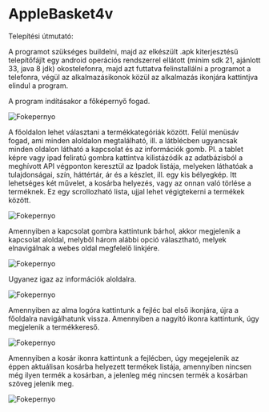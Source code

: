 # AppleBasket4v

Telepítési útmutató:

A programot szükséges buildelni, majd az elkészült .apk kiterjesztésű telepítőfájlt egy android operációs rendszerrel ellátott (minim sdk 21, ajánlott 33, java 8 jdk) okostelefonra, majd azt futtatva felinstallálni a programot a telefonra, végül az alkalmazásikonok közül az alkalmazás ikonjára kattintjva elindul a program.

A program indításakor a főképernyő fogad.

![Fokepernyo](app/src/main/res/drawable/doc_pic/fooldal.png)

A főoldalon lehet választani a termékkategóriák között.
Felül menüsáv fogad, ami minden aloldalon megtalálható, ill. a látblécben ugyancsak minden oldalon látható a kapcsolat és az információk gomb.
Pl. a tablet képre vagy ipad feliratú gombra kattintva kilistázódik az adatbázisból a meghívott API végponton keresztül az Ipadok listája, melyeken láthatóak a tulajdonságai, szín, háttértár, ár és a készlet, ill. egy kis bélyegkép. Itt lehetséges két művelet, a kosárba helyezés, vagy az onnan való törlése a terméknek.
Ez egy scrollozható lista, ujjal lehet végigtekerni a termékek között.

![Fokepernyo](app/src/main/res/drawable/doc_pic/termekek_listaja.png)

Amennyiben a kapcsolat gombra kattintunk bárhol, akkor megjelenik a kapcsolat aloldal, melyből három alábbi opció választható, melyek elnavigálnak a webes oldal megfelelő linkjére.

![Fokepernyo](app/src/main/res/drawable/doc_pic/kapcsolat.png)

Ugyanez igaz az információk aloldalra.

![Fokepernyo](app/src/main/res/drawable/doc_pic/informació.png)

Amennyiben az alma logóra kattintunk a fejléc bal első ikonjára, újra a főoldalra navigálhatunk vissza.
Amennyiben a nagyító ikonra kattintunk, úgy megjelenik a termékkereső.

![Fokepernyo](app/src/main/res/drawable/doc_pic/kereses.png)

Amennyiben a kosár ikonra kattintunk a fejlécben, úgy megejelenik az éppen aktuálisan kosárba helyezett termékek listája, amennyiben nincsen még ilyen termék a kosárban, a jelenleg még nincsen termék a kosárban szöveg jelenik meg.

![Fokepernyo](app/src/main/res/drawable/doc_pic/kosar.png)